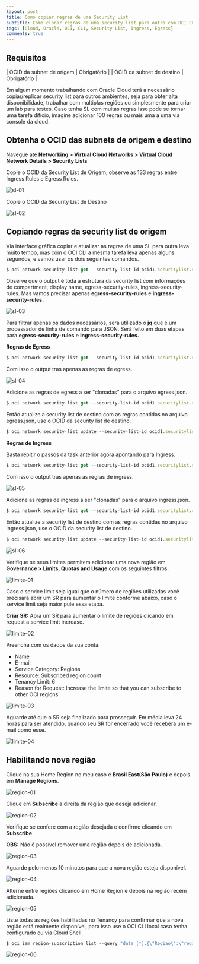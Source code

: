 ```yaml
---
layout: post
title: Como copiar regras de uma Security List
subtitle: Como clonar regras de uma security list para outra com OCI CLI
tags: [Cloud, Oracle, OCI, CLI, Security List, Ingress, Egress]
comments: true
---
```


## Requisitos

| OCID da subnet de origem | Obrigatório |
| OCID da subnet de destino | Obrigatório |

Em algum momento trabalhando com Oracle Cloud terá a necessário copiar/replicar security list para outros ambientes, seja para obter alta disponibilidade, trabalhar com multiplas regiões ou simplesmente para criar um lab para testes. Caso tenha SL com muitas regras isso pode se tornar uma tarefa difício, imagine adicionar 100 regras ou mais uma a uma via console da cloud.

## Obtenha o OCID das subnets de origem e destino

Navegue até **Networking > Virtual Cloud Networks > Virtual Cloud Network Details > Security Lists**

Copie o OCID da Security List de Origem, observe as 133 regras entre Ingress Rules e Egress Rules.

![sl-01](https://objectstorage.sa-saopaulo-1.oraclecloud.com/p/q82YoxDl9YNIqQVaY_HTQcrYpJ9G-NNM_L-N2HcR45BDndmjCXtgjY1n1sQ3Tn8F/n/gr8gkzaf8nit/b/bucket-euoraf4-site/o/SL/SL-01.png)

Copie o OCID da Security List de Destino

![sl-02](https://objectstorage.sa-saopaulo-1.oraclecloud.com/p/iuzMo3mnLh7s49Yb5k2La7pGaX8FXLgGeQQXoUqPZOKnFtBrGTCuqXyMwishakMh/n/gr8gkzaf8nit/b/bucket-euoraf4-site/o/SL/SL-02.png)

## Copiando regras da security list de origem

Via interface gráfica copiar e atualizar as regras de uma SL para outra leva muito tempo, mas com o OCI CLI a mesma tarefa leva apenas alguns segundos, e vamos usar os dois seguintes comandos.

```javascript
$ oci network security-list get --security-list-id ocid1.securitylist.oc1.sa-saopaulo-1.aaaaaaaabcsvprvix3wkw5p4we5cvjafpskeaio6kjr2ltbe3dhq6dr5osyq
```

Observe que o output é toda a estrutura da security list com informações de compartment, display name, egress-security-rules, ingress-security-rules. Mas vamos precisar apenas **egress-security-rules** e **ingress-security-rules.**

![sl-03](https://objectstorage.sa-saopaulo-1.oraclecloud.com/p/6nTOGtixADq2P2yWeMa2khOKo29kyFBktaXtNh6D3O95FgBVBLhHkpMAzAX2VnsW/n/gr8gkzaf8nit/b/bucket-euoraf4-site/o/SL/SL-03.png)

Para filtrar apenas os dados necessários, será utilizado o **jq** que é um processador de linha de comando para JSON. Será feito em duas etapas para **egress-security-rules** e **ingress-security-rules.**

**Regras de Egress**

```javascript
$ oci network security-list get --security-list-id ocid1.securitylist.oc1.sa-saopaulo-1.aaaaaaaabcsvprvix3wkw5p4we5cvjafpskeaio6kjr2ltbe3dhq6dr5osyq | jq '.data."egress-security-rules"'
```

Com isso o output tras apenas as regras de egress. 

![sl-04](https://objectstorage.sa-saopaulo-1.oraclecloud.com/p/06x4M8ETVAmHwANfB_OWD5f1-BQDde2wH1NGU6ifkyI7I90zQPBES3L_7Px8EnZ3/n/gr8gkzaf8nit/b/bucket-euoraf4-site/o/SL/SL-04.png)

Adicione as regras de egress a ser "clonadas" para o arquivo egress.json.

```javascript
$ oci network security-list get --security-list-id ocid1.securitylist.oc1.sa-saopaulo-1.aaaaaaaabcsvprvix3wkw5p4we5cvjafpskeaio6kjr2ltbe3dhq6dr5osyq | jq '.data."egress-security-rules"' > egress.json
```

Então atualize a security list de destino com as regras contidas no arquivo egress.json, use o OCID da security list de destino. 

```javascript
$ oci network security-list update --security-list-id ocid1.securitylist.oc1.sa-saopaulo-1.aaaaaaaa6irvzcxv65aralnk5bt7wzinqhqkgghrbxiepoh5caeu77yafeta --egress-security-rules file://egress.json
```

**Regras de Ingress**

Basta repitir o passos da task anterior agora apontando para Ingress.

```javascript
$ oci network security-list get --security-list-id ocid1.securitylist.oc1.sa-saopaulo-1.aaaaaaaabcsvprvix3wkw5p4we5cvjafpskeaio6kjr2ltbe3dhq6dr5osyq | jq '.data."ingress-security-rules"'
```

Com isso o output tras apenas as regras de ingress. 

![sl-05](https://objectstorage.sa-saopaulo-1.oraclecloud.com/p/93eRlG7Icbd1lxKhjhnQPuV-WPBOG-Nxpyd89WTRk98z4bRds3phzR8tRsqfPBW-/n/gr8gkzaf8nit/b/bucket-euoraf4-site/o/SL/SL-05.png)

Adicione as regras de ingress a ser "clonadas" para o arquivo ingress.json.

```javascript
$ oci network security-list get --security-list-id ocid1.securitylist.oc1.sa-saopaulo-1.aaaaaaaabcsvprvix3wkw5p4we5cvjafpskeaio6kjr2ltbe3dhq6dr5osyq | jq '.data."ingress-security-rules"' > ingress.json
```

Então atualize a security list de destino com as regras contidas no arquivo ingress.json, use o OCID da security list de destino. 

```javascript
$ oci network security-list update --security-list-id ocid1.securitylist.oc1.sa-saopaulo-1.aaaaaaaa6irvzcxv65aralnk5bt7wzinqhqkgghrbxiepoh5caeu77yafeta --ingress-security-rules file://ingress.json
```

![sl-06](https://objectstorage.sa-saopaulo-1.oraclecloud.com/p/06x4M8ETVAmHwANfB_OWD5f1-BQDde2wH1NGU6ifkyI7I90zQPBES3L_7Px8EnZ3/n/gr8gkzaf8nit/b/bucket-euoraf4-site/o/SL/SL-04.png)





Verifique se seus limites permitem adicionar uma nova região em **Governance > Limits, Quotas and Usage** com os seguintes filtros.

![limite-01](https://objectstorage.sa-saopaulo-1.oraclecloud.com/p/U-veHKuEauMe2X0hJmlvYA6WaX945GZwtX4b4QyDXh1MWjkmGNtb_UE134XcnZdE/n/gr8gkzaf8nit/b/bucket-euoraf4-site/o/NEW-REGION/limite-01.png)

Caso o service limit seja igual que o número de regiões utilizadas você precisará abrir um SR para aumentar o limite conforme abaixo, caso o service limit seja maior pule essa etapa.

**Criar SR:** Abra um SR para aumentar o limite de regiões clicando em request a service limit increase.

![limite-02](https://objectstorage.sa-saopaulo-1.oraclecloud.com/p/RnncV9tl817nUiJbnoIJZnqqBQZZyGiC-hzd5neAExlrOTxGdiPocuztQmYrPfpt/n/gr8gkzaf8nit/b/bucket-euoraf4-site/o/NEW-REGION/limite-02.png)

Preencha com os dados da sua conta.

- Name
- E-mail
- Service Category: Regions
- Resource: Subscribed region count
- Tenancy Limit: 6
- Reason for Request: Increase the limite so that you can subscribe to other OCI regions.

![limite-03](https://objectstorage.sa-saopaulo-1.oraclecloud.com/p/d8FAPnSGSJz2KYh-no3l7zFJn0HRrjK7rgg-ZUB3SRdAR-9tXy19mzqRen7iSssX/n/gr8gkzaf8nit/b/bucket-euoraf4-site/o/NEW-REGION/limite-03.png)

Aguarde até que o SR seja finalizado para prosseguir. Em média leva 24 horas para ser atendido, quando seu SR for encerrado você receberá um e-mail como esse.

![limite-04](https://objectstorage.sa-saopaulo-1.oraclecloud.com/p/R4GnwP-f6bslqhHxBg4APfyEDRlwKmUPPKtv4f2MN4GWSNiWt3-gxXc3TIln9pH-/n/gr8gkzaf8nit/b/bucket-euoraf4-site/o/NEW-REGION/limite-04.png)

## Habilitando nova região

Clique na sua Home Region no meu caso é **Brasil East(São Paulo)** e depois em **Manage Regions**.

![region-01](https://objectstorage.sa-saopaulo-1.oraclecloud.com/p/O3Q-NcLpHiuROoKNStL9_4NsBHkAmz72Y2Mkz9PkW-wwopUXFzB_fuOyQF_qFSTr/n/gr8gkzaf8nit/b/bucket-euoraf4-site/o/NEW-REGION/region-01.png)

Clique em **Subscribe** a direita da região que deseja adicionar.

![region-02](https://objectstorage.sa-saopaulo-1.oraclecloud.com/p/Apztf9VqEqtwJeL2QwdCO_p_FSoKMEQGUhC_5lw-rxlW7DyjCf9Q56Hwm1koxg0c/n/gr8gkzaf8nit/b/bucket-euoraf4-site/o/NEW-REGION/region-02.png)

Verifique se confere com a região desejada e confirme clicando em **Subscribe**. 

**OBS:** Não é possível remover uma região depois de adicionada.

![region-03](https://objectstorage.sa-saopaulo-1.oraclecloud.com/p/HA4BPrGIKFK9jh6VL54TBUOp5Pxu_Zp9HuOYhINoOBd2tAwp_7IbnvjzTVBHjsSi/n/gr8gkzaf8nit/b/bucket-euoraf4-site/o/NEW-REGION/region-03.png)

Aguarde pelo menos 10 minutos para que a nova região esteja disponível.

![region-04](https://objectstorage.sa-saopaulo-1.oraclecloud.com/p/do8huo_43GAe0Be4c5Ag6EiUX1yNCA4kEcLedyAQig9cK-QNbk5i2J4Lv5Pv7K_R/n/gr8gkzaf8nit/b/bucket-euoraf4-site/o/NEW-REGION/region-04.png)

Alterne entre regiões clicando em Home Region e depois na região recém adicionada.

![region-05](https://objectstorage.sa-saopaulo-1.oraclecloud.com/p/ahY8acBrGWyEWKmcrmXIg5anOr0MeHa3umuoTGshr8xt12NVdffHK9bcPZHZpIHh/n/gr8gkzaf8nit/b/bucket-euoraf4-site/o/NEW-REGION/region-05.png)

Liste todas as regiões habilitadas no Tenancy para confirmar que a nova região está realmente disponível, para isso use o OCI CLI local caso tenha configurado ou via Cloud Shell.

```javascript
$ oci iam region-subscription list --query "data [*].{\"Regiao\":\"region-name\"}" --output table
```

![region-06](https://objectstorage.sa-saopaulo-1.oraclecloud.com/p/urBkT8gkVVFExuwr1n1q_8ytRDH-LC1zB7-nYA8upFXs7jnL8bHHldbuC7uKIAMY/n/gr8gkzaf8nit/b/bucket-euoraf4-site/o/NEW-REGION/region-06.png)



